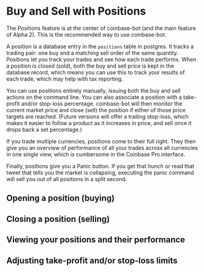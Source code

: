 
# Buy and Sell with Positions

The Positions feature is at the center of coinbase-bot (and the main feature of Alpha 2). This is the recommended 
way to use coinbase-bot.

A position is a database entry in the `positions` table in postgres. It tracks a trading pair: one buy and a matching 
sell order of the same quantity. Positions let you track your trades and see how each trade performs. When a position
is closed (sold), both the buy and sell price is kept in the database record, which means you can use this to track
your results of each trade, which may help with tax reporting.

You can use positions entirely manually, issuing both the buy and sell actions on the command line. You can also
associate a position with a take-profit and/or stop-loss percentage. coinbase-bot will then monitor the current market
price and close (sell) the position if either of those price targets are reached. (Future versions will offer a
trailing stop-loss, which makes it easier to follow a product as it increases in price, and sell once it drops back a
set percentage.)

If you trade multiple currencies, positions come to their full right. They then give you an overview of performance
of all your trades across all currencies in one single view, which is cumbersome in the Coinbase Pro interface.

Finally, positions give you a Panic button. If you get that hunch or read that tweet that tells you the market is
collapsing, executing the panic command will sell you out of all positions in a split second.


## Opening a position (buying)

## Closing a position (selling)

## Viewing your positions and their performance

## Adjusting take-profit and/or stop-loss limits

